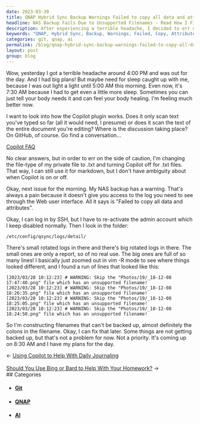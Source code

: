 ```yaml
---
date: 2023-03-30
title: QNAP Hybrid Sync Backup Warnings Failed to copy all data and attributes
headline: NAS Backup Fails Due to Unsupported Filenames - Read How I Fixed It!
description: After experiencing a terrible headache, I decided to err on the side of caution and turn off the Copilot plugin for .txt files. I then noticed a warning that my NAS backup had failed to copy all data and attributes, and after logging in by SSH, I discovered the issue was with unsupported filenames. I resolved to fix it later - read my blog post to find out how!
keywords: "QNAP, Hybrid Sync, Backup, Warnings, Failed, Copy, Attributes, Headache, Copilot, Plugin, .txt, Files, NAS, SSH, Unsupported, Filenames, Fix, Research, GitHub, Conversation, Caution, Sleep, 5:00, AM"
categories: git, qnap, ai
permalink: /blog/qnap-hybrid-sync-backup-warnings-failed-to-copy-all-data-and-attributes/
layout: post
group: blog
---
```



Wow, yesterday I got a terrible headache around 4:00 PM and was out for the
day. And I had big plans! But maybe need for sleep caught up with me, because I
was out light a light until 5:00 AM this morning. Even now, it's 7:30 AM
because I had to get even a little more sleep. Sometimes you can just tell your
body needs it and can feel your body healing. I'm feeling much better now.

I want to look into how the Copilot plugin works. Does it only scan text you've
typed so far (all it would need, I presume) or does it scan the text of the
entire document you're editing? Where is the discussion taking place? On
GitHub, of course. Go find a conversation...

[Copilot FAQ](https://github.com/orgs/community/discussions/47318)

No clear answers, but in order to err on the side of caution, I'm changing the
file-type of my private file to .txt and turning Copilot off for .txt files.
That way, I can still use it for markdown, but I don't have ambiguity about
when Copilot is on or off.

Okay, next issue for the morning. My NAS backup has a warning. That's always a
pain because it doesn't give you access to the log you need to see through the
Web user interface. All it says is "Failed to copy all data and attributes".

Okay, I can log in by SSH, but I have to re-activate the admin account which I
keep disabled normally. Then I look in the folder:

    /etc/config/qsync/logs/detail/

There's small rotated logs in there and there's big rotated logs in there. The
small ones are only a report, so of no real use. The big ones are full of so
many lines! I basically just zoomed out in vim -R mode to see where things
looked different, and I found a run of lines that looked like this:

    [2023/03/28 10:12:23] # WARNING: Skip the "Photos/19/_18-12-08 17:47:40.png" file which has an unsupported filename!
    [2023/03/28 10:12:23] # WARNING: Skip the "Photos/19/_18-12-08 18:26:35.png" file which has an unsupported filename!
    [2023/03/28 10:12:23] # WARNING: Skip the "Photos/19/_18-12-08 18:25:05.png" file which has an unsupported filename!
    [2023/03/28 10:12:23] # WARNING: Skip the "Photos/19/_18-12-08 18:24:50.png" file which has an unsupported filename!

So I'm constructing filenames that can't be backed up, almost definitely the
colons in the filename. Okay, I can fix that later. Some things are not getting
backed up, but that's not a problem for now. Not a priority. It's coming up on
8:30 AM and I have my plans for the day.


<div class="arrow-links"><div class="post-nav-prev"><span class="arrow">&larr;&nbsp;</span><a href="/blog/using-copilot-to-help-with-daily-journaling/">Using Copilot to Help With Daily Journaling</a></div> &nbsp; <div class="post-nav-next"><a href="/blog/should-you-use-bing-or-bard-to-help-with-your-homework/">Should You Use Bing or Bard to Help With Your Homework?</a><span class="arrow">&nbsp;&rarr;</span></div></div>
## Categories

<ul>
<li><h4><a href='/git/'>Git</a></h4></li>
<li><h4><a href='/qnap/'>QNAP</a></h4></li>
<li><h4><a href='/ai/'>AI</a></h4></li></ul>